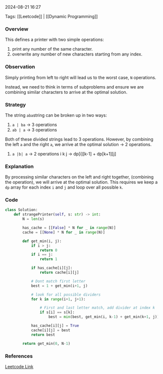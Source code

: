
2024-08-21 16:27

Tags: [[Leetcode]] | [[Dynamic Programming]]


### Overview
This defines a printer with two simple operations: 
1. print any number of the same character.
2. overwrite any number of new characters starting from any index.

### Observation
Simply printing from left to right will lead us to the worst case, `N` operations.

Instead, we need to think in terms of subproblems and ensure we are combining similar characters to arrive at the optimal solution.

### Strategy
The string `aba`string can be broken up in two ways: 
1. `a | ba`  -> 3 operations
2. `ab | a`  -> 3 operations

Both of these divided strings lead to 3 operations. However, by combining the left `a` and the right `a`, we arrive at the optimal solution -> 2 operations.
1. `a |b| a` -> 2 operations
    i  k  j  -> dp[i][k-1] + dp[k+1][j]

### Explanation
By processing similar characters on the left and right together, (combining the operation), we will arrive at the optimal solution. This requires we keep a `dp` array for each index `i` and `j` and loop over all possible `k`.

### Code
```python
class Solution:
    def strangePrinter(self, s: str) -> int:
        N = len(s)

        has_cache = [[False] * N for _ in range(N)]
        cache = [[None] * N for _ in range(N)]

        def get_min(i, j):
            if i > j:
                return 0
            if i == j:
                return 1

            if has_cache[i][j]:
                return cache[i][j]

            # Dont match first letter 
            best = 1 + get_min(i+1, j)

            # look for all possible dividers
            for k in range(i+1, j+1):

                # First and last letter match, add divider at index k
                if s[i] == s[k]:
                    best = min(best, get_min(i, k-1) + get_min(k+1, j))

            has_cache[i][j] = True
            cache[i][j] = best
            return best

        return get_min(0, N-1)
```

### References
[Leetcode Link](https://leetcode.com/problems/strange-printer/description/?envType=daily-question&envId=2024-08-21)


